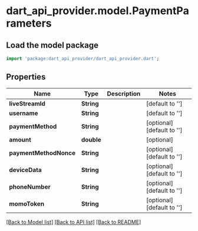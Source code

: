 # dart_api_provider.model.PaymentParameters

## Load the model package
```dart
import 'package:dart_api_provider/dart_api_provider.dart';
```

## Properties
Name | Type | Description | Notes
------------ | ------------- | ------------- | -------------
**liveStreamId** | **String** |  | [default to '']
**username** | **String** |  | [default to '']
**paymentMethod** | **String** |  | [optional] [default to '']
**amount** | **double** |  | [optional] 
**paymentMethodNonce** | **String** |  | [optional] [default to '']
**deviceData** | **String** |  | [optional] [default to '']
**phoneNumber** | **String** |  | [optional] [default to '']
**momoToken** | **String** |  | [optional] [default to '']

[[Back to Model list]](../README.md#documentation-for-models) [[Back to API list]](../README.md#documentation-for-api-endpoints) [[Back to README]](../README.md)



